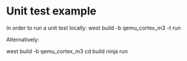 # Unit test example
In order to run a unit test locally:
west build -b qemu_cortex_m3 -t run

Alternatively:

west build -b qemu_cortex_m3
cd build
ninja run
